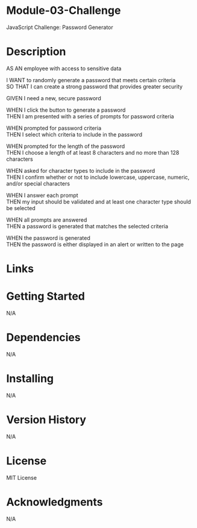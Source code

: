 # Module-03-Challenge
JavaScript Challenge: Password Generator

# Description
AS AN employee with access to sensitive data

I WANT to randomly generate a password that meets certain criteria \
SO THAT I can create a strong password that provides greater security

GIVEN I need a new, secure password

WHEN I click the button to generate a password \
THEN I am presented with a series of prompts for password criteria

WHEN prompted for password criteria \
THEN I select which criteria to include in the password

WHEN prompted for the length of the password \
THEN I choose a length of at least 8 characters and no more than 128 characters

WHEN asked for character types to include in the password \
THEN I confirm whether or not to include lowercase, uppercase, numeric, and/or special characters

WHEN I answer each prompt \
THEN my input should be validated and at least one character type should be selected

WHEN all prompts are answered \
THEN a password is generated that matches the selected criteria

WHEN the password is generated \
THEN the password is either displayed in an alert or written to the page


# Links

# Getting Started
N/A

# Dependencies
N/A

# Installing
N/A

# Version History
N/A

# License
MIT License

# Acknowledgments
N/A
